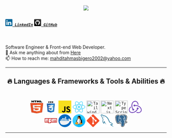 <h1 align="center">
  <a href="https://git.io/typing-svg">
    <img src="https://readme-typing-svg.herokuapp.com/?lines=Hello,+There!+👋;This+is+Mahdi+Tahmasbi;Nice+to+meet+you!&center=true&size=30">
  </a>
</h1>

<h5 align="left">
  <code><a href="https://www.linkedin.com/in/mahdi-tahmasbi-163282217/" title="LinkedIn Profile"><img width="22" src="images/linkedin.svg"> LinkedIn</a></code>
  <code><a href="https://github.com/mahdi-tahmasbii" title="GitHub Profile"><img width="22" src="images/github.svg"> GitHub</a></code>
  <!-- <code><a href="https://stackoverflow.com/users/16783910/mahdi-tahmasbi" title="Stack Overflow Profile"><img width="22" src="images/stackoverflow.svg"> Stack Overflow</a></code> -->
</h5>
<br>
<p align="left">
  Software Engineer & Front-end Web Developer.
  <br>
  <!-- <br>
  🔬 I'm currently studying for a bachlor's degree in Esfarayen University Computer Engineering Department.
  <br>
  🎓 I graduated from Rafati High School.
  <br>
  💻 I love Codding and Software Engineering.
  <br>
  📚 I’m currently learning Front-end Development.
  <br> -->
  💬 Ask me anything about from <a href="https://github.com/mahdi-tahmasbii/mahdi-tahmasbii/issues" title="Issues">Here</a>
  <br>
  📫 How to reach me: <a href="mailto: mahditahmasbigero2002@yahoo.com">mahditahmasbigero2002@yahoo.com</a>
</p>

<hr>
<h2 align="center">🔥 Languages & Frameworks & Tools & Abilities 🔥</h2>
<br>
<p align="center">
  <!-- <code><img title="Python" height="25" src="images/python-original.svg"></code>
  <code><img title="Django" height="25" src="images/django.png"></code>
  <code><img title="DRF" height="25" src="https://www.thetestspecimen.com/img/django-initial/django-rest-logo-1920w.jpg"></code> -->
    <code><img title="HTML5" height="40" width='40' src="images/html5.svg"></code>
  <code><img title="CSS" height="40" width='40' src="images/css.svg"></code>
  <code><img title="Javascript" height="40" width='40' src="images/javascript.svg"></code>
    <code><img title="React.js" height="40" width='40' src="images/react-original.svg"></code>
<code><img title="Tailwind.css" height="40" width='40' src="https://upload.wikimedia.org/wikipedia/commons/d/d5/Tailwind_CSS_Logo.svg"></code>
<code><img title="Next.js" height="40" width='40' src="https://upload.wikimedia.org/wikipedia/commons/8/8e/Nextjs-logo.svg"></code>
<code><img title="TypeScript" height="40" width='40' src="https://upload.wikimedia.org/wikipedia/commons/4/4c/Typescript_logo_2020.svg"></code>
<code><img title="Redux" height="40" width='40' src="images/redux.svg">
</code><code><img title="Npm" height="40" width='40' src="images/npm.svg"></code>
<code><img title="Docker" height="40" width='40' src="images/docker.png"></code>
<code><img title="Linux" height="40" width='40' src="images/linux.png"></code>
<code><img title="Git" height="40" width='40' src="images/git-original.svg"></code>
<code><img title="MySQL" height="40" width='40' src="images/mysql.svg"></code>
<code><img title="PostgreSQL" height="40" width='40' src="images/postgresql.svg"></code>

</p>
<hr>
